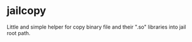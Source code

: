 jailcopy
========

Little and simple helper for copy binary file and their ".so" libraries into jail root path.
